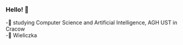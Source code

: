 ### Hello! 👋
-:book: studying Computer Science and Artificial Intelligence, AGH UST in Cracow   
-:round_pushpin: Wieliczka  

